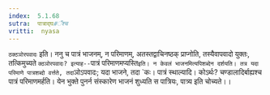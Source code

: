 ```yaml
---
index:  5.1.68
sutra:  पात्राद्घ#ँश्च
vritti:  nyasa
---
```


`ठक्ठञोरपवादः` इति। ननु च पात्रं भाजनम्, न परिमाणम्, अतस्तद्वाचिनष्ठक् प्राप्नोति, तस्यैवापवादो युक्तः, तत्किमुच्यते `क्ठञोरपवादः? इत्याह--`पात्रं परिमाणमप्यस्ति` इति। न केवलं भाजनमित्यपिशब्देन दर्शयति। तत्र यदा परिमाणे पात्रशब्दो वर्त्तते, तदा `ञोऽपवादः; यदा भाजने, तदा `कः। पात्रं स्थाल्यादि। कोऽर्थः? चण्डालादिर्बाह्यश्च पात्रं परिमाणमर्हति। येन भुक्ते पुनर्न संस्कारेण भाजनं शुध्यति स पात्रियः, पात्र्य इति चोच्यते।।

